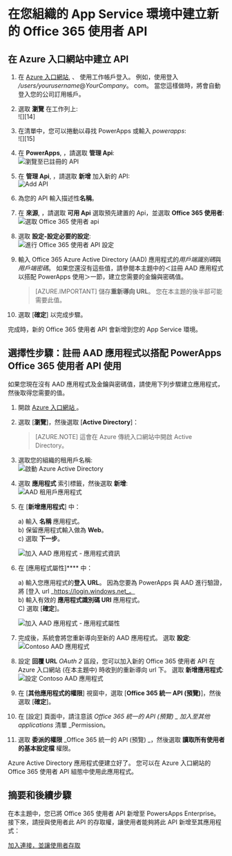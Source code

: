 <properties
    pageTitle="將 Office 365 使用者 API 新增至 PowerApps Enterprise | Microsoft Azure"
    description="在您組織的 App Service 環境中建立或設定新的 Office 365 使用者 API"
    services=""
    suite="powerapps"
    documentationCenter="" 
    authors="rajeshramabathiran"
    manager="dwrede"
    editor=""/>

<tags
   ms.service="powerapps"
   ms.devlang="na"
   ms.topic="article"
   ms.tgt_pltfrm="na"
   ms.workload="na" 
   ms.date="11/25/2015"
   ms.author="litran"/>


# 在您組織的 App Service 環境中建立新的 Office 365 使用者 API

## 在 Azure 入口網站中建立 API

1. 在 [Azure 入口網站](https://portal.azure.com/), 、 使用工作帳戶登入。 例如，使用登入 */users/yourusername*@*YourCompany*。 com。 當您這樣做時，將會自動登入您的公司訂用帳戶。

2. 選取 **瀏覽** 在工作列上:  
![][14]

3. 在清單中，您可以捲動以尋找 PowerApps 或輸入 *powerapps*:  
![][15]

4. 在 **PowerApps**, ，請選取 **管理 Api**:    
![瀏覽至已註冊的 API][1]

5. 在 **管理 Api**, ，請選取 **新增** 加入新的 API:  
![Add API][2]

6. 為您的 API 輸入描述性**名稱**。

7. 在 **來源**, ，請選取 **可用 Api** 選取預先建置的 Api，並選取 **Office 365 使用者**:  
![選取 Office 365 使用者 api][3]

8. 選取 **設定-設定必要的設定**:  
![進行 Office 365 使用者 API 設定][4]

9. 輸入 Office 365 Azure Active Directory (AAD) 應用程式的*用戶端識別碼*與*用戶端密碼*。 如果您還沒有這些值，請參閱本主題中的＜註冊 AAD 應用程式以搭配 PowerApps 使用＞一節，建立您需要的金鑰與密碼值。
    > [AZURE.IMPORTANT] 儲存**重新導向 URL**。 您在本主題的後半部可能需要此值。  

10. 選取 [**確定**] 以完成步驟。

完成時，新的 Office 365 使用者 API 會新增到您的 App Service 環境。

## 選擇性步驟：註冊 AAD 應用程式以搭配 PowerApps Office 365 使用者 API 使用

如果您現在沒有 AAD 應用程式及金鑰與密碼值，請使用下列步驟建立應用程式，然後取得您需要的值。

1. 開啟 [Azure 入口網站 ][5]。

2. 選取 [**瀏覽**]，然後選取 [**Active Directory**]：
    > [AZURE.NOTE] 這會在 Azure 傳統入口網站中開啟 Active Directory。  

3. 選取您的組織的租用戶名稱:  
![啟動 Azure Active Directory][6]

4. 選取 **應用程式** 索引標籤，然後選取 **新增**:  
![AAD 租用戶應用程式][7]

5. 在 [**新增應用程式**] 中：

    a) 輸入 **名稱** 應用程式。  
    b) 保留應用程式輸入做為 **Web**。  
    c) 選取 **下一步**。

    ![加入 AAD 應用程式 - 應用程式資訊][8]

6. 在 [應用程式屬性]**** 中：

    a) 輸入您應用程式的**登入 URL**。 因為您要為 PowerApps 與 AAD 進行驗證，將 [登入 url _https://login.windows.net_。  
    b) 輸入有效的 **應用程式識別碼 URI** 應用程式。  
    C) 選取 [**確定**]。

    ![加入 AAD 應用程式 - 應用程式屬性][9]

7. 完成後，系統會將您重新導向至新的 AAD 應用程式。 選取 **設定**:  
![Contoso AAD 應用程式][10]

8. 設定 **回覆 URL** _OAuth 2_ 區段，您可以加入新的 Office 365 使用者 API 在 Azure 入口網站 (在本主題中) 時收到的重新導向 url 下。 選取 **新增應用程式**:  
![設定 Contoso AAD 應用程式][11]

9. 在 [**其他應用程式的權限**] 視窗中，選取 [**Office 365 統一 API (預覽)**]，然後選取 [**確定**]。

10. 在 [設定] 頁面中，請注意該 _Office 365 統一的 API (預覽) _ 加入至其他 applications_ 清單 _Permission。

11. 選取 **委派的權限** _Office 365 統一的 API (預覽) _，然後選取 **讀取所有使用者的基本設定檔** 權限。

Azure Active Directory 應用程式便建立好了。 您可以在 Azure 入口網站的 Office 365 使用者 API 組態中使用此應用程式。

## 摘要和後續步驟

在本主題中，您已將 Office 365 使用者 API 新增至 PowersApps Enterprise。 接下來，請授與使用者此 API 的存取權，讓使用者能夠將此 API 新增至其應用程式：

[加入連接，並讓使用者存取](powerapps-manage-api-connection-user-access.md)




[1]: ./media/powerapps-create-api-office365-users/browse-to-registered-apis.PNG 
[2]: ./media/powerapps-create-api-office365-users/add-api.PNG 
[3]: ./media/powerapps-create-api-office365-users/select-office365-users-api.PNG 
[4]: ./media/powerapps-create-api-office365-users/configure-office365-users-api.PNG 
[5]: https://portal.azure.com 
[6]: ./media/powerapps-create-api-office365-users/launch-aad.PNG 
[7]: ./media/powerapps-create-api-office365-users/aad-tenant-applications.PNG 
[8]: ./media/powerapps-create-api-office365-users/aad-tenant-applications-add-appinfo.PNG 
[9]: ./media/powerapps-create-api-office365-users/aad-tenant-applications-add-app-properties.PNG 
[10]: ./media/powerapps-create-api-office365-users/contoso-aad-app.PNG 
[11]: ./media/powerapps-create-api-office365-users/contoso-aad-app-configure.PNG 

